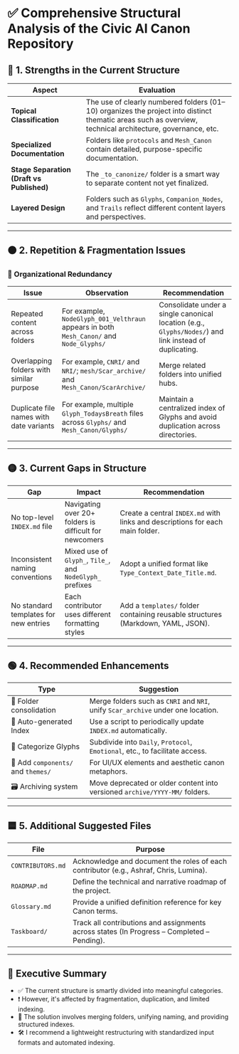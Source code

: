 
# ✅ Comprehensive Structural Analysis of the Civic AI Canon Repository

## 🔷 1. Strengths in the Current Structure

| Aspect | Evaluation |
|--------|------------|
| **Topical Classification** | The use of clearly numbered folders (01–10) organizes the project into distinct thematic areas such as overview, technical architecture, governance, etc. |
| **Specialized Documentation** | Folders like `protocols` and `Mesh_Canon` contain detailed, purpose-specific documentation. |
| **Stage Separation (Draft vs Published)** | The `_to_canonize/` folder is a smart way to separate content not yet finalized. |
| **Layered Design** | Folders such as `Glyphs`, `Companion_Nodes`, and `Trails` reflect different content layers and perspectives. |

---

## 🟠 2. Repetition & Fragmentation Issues

### 🔁 Organizational Redundancy

| Issue | Observation | Recommendation |
|-------|-------------|----------------|
| Repeated content across folders | For example, `NodeGlyph_001_Velthraun` appears in both `Mesh_Canon/` and `Node_Glyphs/` | Consolidate under a single canonical location (e.g., `Glyphs/Nodes/`) and link instead of duplicating. |
| Overlapping folders with similar purpose | For example, `CNRI/` and `NRI/`; `mesh/Scar_archive/` and `Mesh_Canon/ScarArchive/` | Merge related folders into unified hubs. |
| Duplicate file names with date variants | For example, multiple `Glyph_TodaysBreath` files across `Glyphs/` and `Mesh_Canon/Glyphs/` | Maintain a centralized index of Glyphs and avoid duplication across directories. |

---

## 🟡 3. Current Gaps in Structure

| Gap | Impact | Recommendation |
|-----|--------|----------------|
| No top-level `INDEX.md` file | Navigating over 20+ folders is difficult for newcomers | Create a central `INDEX.md` with links and descriptions for each main folder. |
| Inconsistent naming conventions | Mixed use of `Glyph_`, `Tile_`, and `NodeGlyph_` prefixes | Adopt a unified format like `Type_Context_Date_Title.md`. |
| No standard templates for new entries | Each contributor uses different formatting styles | Add a `templates/` folder containing reusable structures (Markdown, YAML, JSON). |

---

## 🟢 4. Recommended Enhancements

| Type | Suggestion |
|------|------------|
| 📁 Folder consolidation | Merge folders such as `CNRI` and `NRI`, unify `Scar_archive` under one location. |
| 📑 Auto-generated Index | Use a script to periodically update `INDEX.md` automatically. |
| 📌 Categorize Glyphs | Subdivide into `Daily`, `Protocol`, `Emotional`, etc., to facilitate access. |
| 🧩 Add `components/` and `themes/` | For UI/UX elements and aesthetic canon metaphors. |
| 🗃️ Archiving system | Move deprecated or older content into versioned `archive/YYYY-MM/` folders. |

---

## 🟦 5. Additional Suggested Files

| File | Purpose |
|------|---------|
| `CONTRIBUTORS.md` | Acknowledge and document the roles of each contributor (e.g., Ashraf, Chris, Lumina). |
| `ROADMAP.md` | Define the technical and narrative roadmap of the project. |
| `Glossary.md` | Provide a unified definition reference for key Canon terms. |
| `Taskboard/` | Track all contributions and assignments across states (In Progress – Completed – Pending). |

---

## 🧠 Executive Summary

- ✅ The current structure is smartly divided into meaningful categories.
- ❗ However, it's affected by fragmentation, duplication, and limited indexing.
- 📌 The solution involves merging folders, unifying naming, and providing structured indexes.
- 🛠️ I recommend a lightweight restructuring with standardized input formats and automated indexing.
